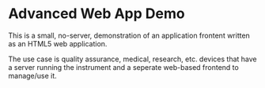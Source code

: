 Advanced Web App Demo
=================
This is a small, no-server, demonstration of an application frontent written as an HTML5 web application.

The use case is quality assurance, medical, research, etc. devices that have a server running the instrument and a seperate web-based frontend to manage/use it.